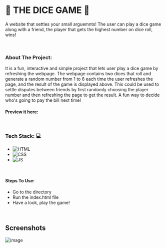 # :game_die: THE DICE GAME :game_die:
A website that settles your small arguemnts!
The user can play a dice game along with a friend, the player that gets the highest number on dice roll, wins!

<br/>

### About The Project: 
It is a fun, interactive and simple project that lets user play a dice game by refreshing the webpage. The webpage contains two dices that roll and generate a 
random number from 1 to 6 each time the user refreshes the page, and the result of the game is displayed above. This could be used to settle disputes between friends
by first randomly choosing the player number and then refreshing the page to get the result. A fun way to decide who's going to pay the bill next time!

#### Preview it here: 

<br/>

### Tech Stack: 💻
* ![HTML](https://img.shields.io/badge/html5%20-%23E34F26.svg?&style=for-the-badge&logo=html5&logoColor=white)
* ![CSS](https://img.shields.io/badge/css3%20-%231572B6.svg?&style=for-the-badge&logo=css3&logoColor=white)
* ![JS](https://img.shields.io/badge/javascript%20-%23323330.svg?&style=for-the-badge&logo=javascript&logoColor=%23F7DF1E)

<br/>

#### Steps To Use:

- Go to the directory 
- Run the index.html file
- Have a look, play the game!

<br/>

## Screenshots 
![image](https://user-images.githubusercontent.com/59756474/128145557-1656ea25-09e9-4a29-81c9-9c9a6f441176.png)

